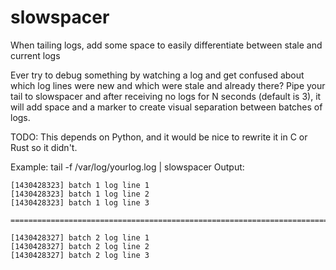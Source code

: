# slowspacer
When tailing logs, add some space to easily differentiate between stale and current logs

Ever try to debug something by watching a log and get confused about which log lines were new
and which were stale and already there?  Pipe your tail to slowspacer and after receiving no logs
for N seconds (default is 3), it will add space and a marker to create visual separation between
batches of logs.

TODO: This depends on Python, and it would be nice to rewrite it in C or Rust so it didn't.

Example: tail -f /var/log/yourlog.log | slowspacer
Output:

    [1430428323] batch 1 log line 1
    [1430428323] batch 1 log line 2
    [1430428323] batch 1 log line 3
    
    ================================================================================
    
    [1430428327] batch 2 log line 1
    [1430428327] batch 2 log line 2
    [1430428327] batch 2 log line 3

